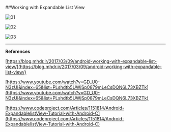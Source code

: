##Working with Expandable List View

![01](https://raw.githubusercontent.com/mhdr/AndroidSamples/master/042/images/01.png  "01")

![02](https://raw.githubusercontent.com/mhdr/AndroidSamples/master/042/images/02.png  "02")

![03](https://raw.githubusercontent.com/mhdr/AndroidSamples/master/042/images/03.png  "03")

***

**References**

[https://blog.mhdr.ir/2017/03/09/android-working-with-expandable-list-view/](https://blog.mhdr.ir/2017/03/09/android-working-with-expandable-list-view/) 

[https://www.youtube.com/watch?v=GD_U0-N3zUI&index=65&list=PLshdtb5UWjSp0879mLeCsDQN6L73XBZTk](https://www.youtube.com/watch?v=GD_U0-N3zUI&index=65&list=PLshdtb5UWjSp0879mLeCsDQN6L73XBZTk) 

[https://www.codeproject.com/Articles/1151814/Android-ExpandablelistView-Tutorial-with-Android-C](https://www.codeproject.com/Articles/1151814/Android-ExpandablelistView-Tutorial-with-Android-C) 